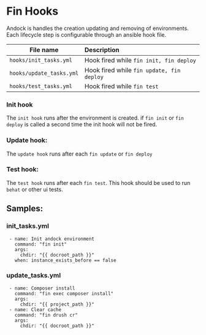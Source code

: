 # Fin Hooks 

Andock is handles the creation updating and removing of environments. Each lifecycle step is configurable through an ansible hook file.

| File name                  | Description |
|----------------------------|:------------|
| `hooks/init_tasks.yml`     | Hook fired while `fin init, fin deploy` |
| `hooks/update_tasks.yml`   | Hook fired while `fin update, fin deploy`|
| `hooks/test_tasks.yml`     | Hook fired while `fin test`|

### Init hook
The `init hook` runs after the environment is created. if `fin init` or `fin deploy` is called a second time the init hook will not be fired.
### Update hook:
The `update hook` runs after each `fin update` or `fin deploy`
### Test hook:
The `test hook` runs after each `fin test`. This hook should be used to run `behat` or other ui tests.

## Samples:
### init_tasks.yml
```
 - name: Init andock environment
   command: "fin init"
   args:
     chdir: "{{ docroot_path }}"
   when: instance_exists_before == false
```
 
### update_tasks.yml
```
 - name: Composer install
   command: "fin exec composer install"
   args:
     chdir: "{{ project_path }}"
 - name: Clear cache
   command: "fin drush cr"
   args:
     chdir: "{{ docroot_path }}"
```

